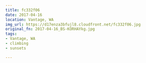 ```yaml
---
title: fc332f06
date: 2017-04-16
location: Vantage, WA
img_url: https://d17enza3bfujl8.cloudfront.net/fc332f06.jpg
original_fn: 2017-04-16_BS-KORHAYkg.jpg
tags:
- Vantage, WA
- climbing
- sunsets

---
```

